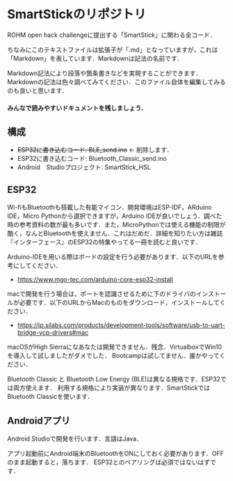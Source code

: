 # SmartStickのリポジトリ
ROHM open hack challengeに提出する「SmartStick」に関わる全コード．

ちなみにこのテキストファイルは拡張子が「.md」となっていますが，これは「Markdown」を表しています．Markdownは記法の名前です．

Markdown記法により段落や箇条書きなどを実現することができます．Markdownの記法は色々調べてみてください．このファイル自体を編集してみるのも良いと思います．

#### みんなで読みやすいドキュメントを残しましょう．

## 構成
+ ~~ESP32に書き込むコード: BLE_send.ino~~  <- 削除します．
+ ESP32に書き込むコード:      Bluetooth_Classic_send.ino
+ Android　Studioプロジェクト: SmartStick_HSL    


## ESP32
Wi-fiもBluetoothも搭載した有能マイコン．開発環境はESP-IDF，ARduino IDE，Micro Pythonから選択できますが，Arduino IDEが良いでしょう．調べた時の参考資料の数が最も多いです．また，MicroPythonでは使える機能の制限が酷く，なんとBluetoothを使えません．これはだめだ．詳細を知りたい方は雑誌『インターフェース』のESP32の特集やってる一冊を読むと良いです．

Arduino-IDEを用いる際はボードの設定を行う必要があります．以下のURLを参考にしてください．
- https://www.mgo-tec.com/arduino-core-esp32-install

macで開発を行う場合は，ポートを認識させるために下のドライバのインストールが必要です．以下のURLからMacのものをダウンロード，インストールしてください．
- https://jp.silabs.com/products/development-tools/software/usb-to-uart-bridge-vcp-drivers#mac

macOSがHigh Sierraになあなたは開発できません．残念．VirtualboxでWin10を導入して試しましたがダメでした．
Bootcampは試してません．誰かやってください．

Bluetooth Classic と Bluetooth Low Energy (BLE)は異なる規格です．ESP32では両方使えます．
利用する規格により実装が異なります．SmartStickではBluetooth Classicを使います．


## Androidアプリ
Android Studioで開発を行います．言語はJava．

アプリ起動前にAndroid端末のBluetoothをONにしておく必要があります．OFFのまま起動すると，落ちます．
ESP32とのペアリングは必須ではないはずです．
